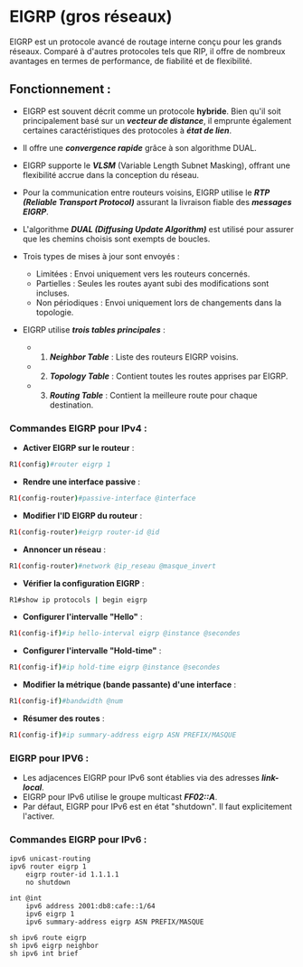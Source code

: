 # EIGRP (gros réseaux)

EIGRP est un protocole avancé de routage interne conçu pour les grands réseaux. Comparé à d'autres protocoles tels que RIP, il offre de nombreux avantages en termes de performance, de fiabilité et de flexibilité.

## Fonctionnement :

* EIGRP est souvent décrit comme un protocole **hybride**. Bien qu'il soit principalement basé sur un ***vecteur de distance***, il emprunte également certaines caractéristiques des protocoles à ***état de lien***.
* Il offre une ***convergence rapide*** grâce à son algorithme DUAL.
* EIGRP supporte le ***VLSM*** (Variable Length Subnet Masking), offrant une flexibilité accrue dans la conception du réseau.
* Pour la communication entre routeurs voisins, EIGRP utilise le ***RTP (Reliable Transport Protocol)*** assurant la livraison fiable des ***messages EIGRP***.
* L'algorithme ***DUAL (Diffusing Update Algorithm)*** est utilisé pour assurer que les chemins choisis sont exempts de boucles.

* Trois types de mises à jour sont envoyés :
	* Limitées : Envoi uniquement vers les routeurs concernés.
	* Partielles : Seules les routes ayant subi des modifications sont incluses.
	* Non périodiques : Envoi uniquement lors de changements dans la topologie.

* EIGRP utilise ***trois tables principales*** :
	* 1. ***Neighbor Table*** : Liste des routeurs EIGRP voisins.
	* 2. ***Topology Table*** : Contient toutes les routes apprises par EIGRP.
	* 3. ***Routing Table*** : Contient la meilleure route pour chaque destination.

### Commandes EIGRP pour IPv4 :

- **Activer EIGRP sur le routeur** :
```bash
R1(config)#router eigrp 1
```

- **Rendre une interface passive** :
```bash
R1(config-router)#passive-interface @interface
```

- **Modifier l'ID EIGRP du routeur** :
```bash
R1(config-router)#eigrp router-id @id
```

- **Annoncer un réseau** :
```bash
R1(config-router)#network @ip_reseau @masque_invert
```

- **Vérifier la configuration EIGRP** :
```bash
R1#show ip protocols | begin eigrp
```

- **Configurer l'intervalle "Hello"** :
```bash
R1(config-if)#ip hello-interval eigrp @instance @secondes
```

- **Configurer l'intervalle "Hold-time"** :
```bash
R1(config-if)#ip hold-time eigrp @instance @secondes
```

- **Modifier la métrique (bande passante) d'une interface** :
```bash
R1(config-if)#bandwidth @num
```

- **Résumer des routes** :
```bash
R1(config-if)#ip summary-address eigrp ASN PREFIX/MASQUE
```

### EIGRP pour IPV6 :

* Les adjacences EIGRP pour IPv6 sont établies via des adresses ***link-local***.
* EIGRP pour IPv6 utilise le groupe multicast ***FF02::A***.
* Par défaut, EIGRP pour IPv6 est en état "shutdown". Il faut explicitement l'activer.

### Commandes EIGRP pour IPv6 :

```cisco
ipv6 unicast-routing
ipv6 router eigrp 1
    eigrp router-id 1.1.1.1
    no shutdown

int @int
    ipv6 address 2001:db8:cafe::1/64
    ipv6 eigrp 1
    ipv6 summary-address eigrp ASN PREFIX/MASQUE

sh ipv6 route eigrp
sh ipv6 eigrp neighbor
sh ipv6 int brief
```
